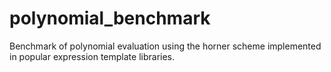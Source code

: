 # polynomial_benchmark
Benchmark of polynomial evaluation using the horner scheme implemented in popular expression template libraries.
